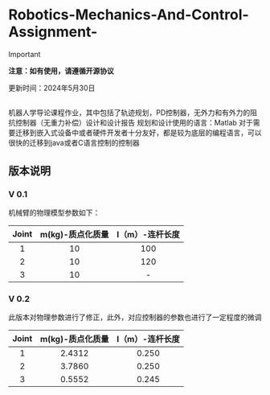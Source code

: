# Robotics-Mechanics-And-Control-Assignment-
> [!IMPORTANT]
>
> **注意：如有使用，请遵循开源协议**
>
> 更新时间：2024年5月30日

## 



机器人学导论课程作业，其中包括了轨迹规划，PD控制器，无外力和有外力的阻抗控制器（无重力补偿）设计和设计报告
规划和设计使用的语言：Matlab
对于需要迁移到嵌入式设备中或者硬件开发者十分友好，都是较为底层的编程语言，可以很快的迁移到java或者C语言控制的控制器

## 版本说明

### V 0.1

机械臂的物理模型参数如下：

| Joint | m(kg)-质点化质量 | l（m）-连杆长度 |
| :---: | :--------------: | :-------------: |
|   1   |        10        |       100       |
|   2   |        10        |       120       |
|   3   |        10        |        -        |

### V 0.2

此版本对物理参数进行了修正，此外，对应控制器的参数也进行了一定程度的微调



| Joint | m(kg)-质点化质量 | l（m）-连杆长度 |
| :---: | :--------------: | :-------------: |
|   1   |      2.4312      |      0.250      |
|   2   |      3.7860      |      0.250      |
|   3   |      0.5552      |      0.245      |
